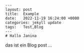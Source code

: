     ---
    layout: post
    title:  Example
    date:   2022-11-19 16:24:00 +0000
    categories: jekyll update
    tags:   Test,Blog
    ---
    # Hallo Janina
das ist ein Blog post …





